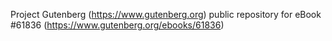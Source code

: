 Project Gutenberg (https://www.gutenberg.org) public repository for eBook #61836 (https://www.gutenberg.org/ebooks/61836)
